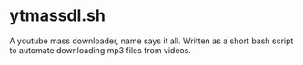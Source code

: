 # ytmassdl.sh
A youtube mass downloader, name says it all. Written as a short bash script to automate downloading mp3 files from videos.
